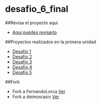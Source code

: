 # desafio_6_final

##Revisa el proyecto aqui
- [Aqui puedes revisarlo](https://ipolloyo.github.io/desafio_6_final/)

##Proyectos realizados en la primera unidad
- [Desafio 1](https://ipolloyo.github.io/Desafio_1-curriculum/)
- [Desafio 2](https://ipolloyo.github.io/desafio_2-lading_page/)
- [Desafio 3](https://ipolloyo.github.io/desafio_3_iguanapage/)
- [Desafio 4](https://ipolloyo.github.io/desafio_4_bootstrap/)
- [Desafio 5](https://ipolloyo.github.io/fdsw-github/)

##Fork
- Fork a  FernandoLorca [Ver](https://github.com/iPolloyo/desarrollo-portafolio) 
- Fork a  deimosrasiv [Ver](https://github.com/iPolloyo/desafio_03)

